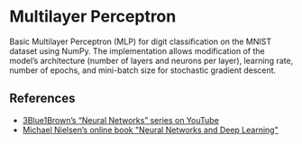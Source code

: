 # Multilayer Perceptron

Basic Multilayer Perceptron (MLP) for digit classification on the MNIST dataset using NumPy. The implementation allows modification of the model’s 
architecture (number of layers and neurons per layer), learning rate, number of epochs, and mini-batch size for stochastic gradient descent.

## References

- [3Blue1Brown’s “Neural Networks” series on YouTube](https://www.youtube.com/playlist?list=PLZHQObOWTQDNU6R1_67000Dx_ZCJB-3pi)
- [Michael Nielsen’s online book "Neural Networks and Deep Learning"](http://neuralnetworksanddeeplearning.com/chap1.html)
